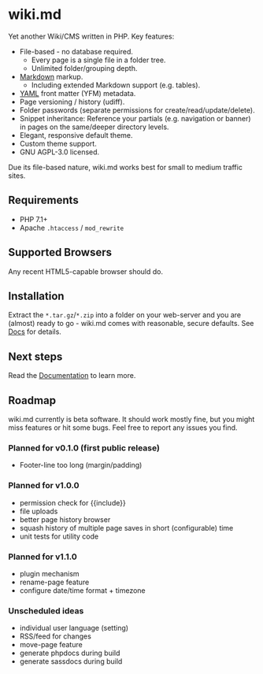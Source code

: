 # wiki.md

Yet another Wiki/CMS written in PHP. Key features:

* File-based - no database required.
  * Every page is a single file in a folder tree.
  * Unlimited folder/grouping depth.
* [Markdown](https://en.wikipedia.org/wiki/Markdown) markup.
  * Including extended Markdown support (e.g. tables).
* [YAML](https://en.wikipedia.org/wiki/YAML) front matter (YFM) metadata.
* Page versioning / history (udiff).
* Folder passwords (separate permissions for create/read/update/delete).
* Snippet inheritance: Reference your partials (e.g. navigation or banner) in pages on the same/deeper directory levels.
* Elegant, responsive default theme.
* Custom theme support.
* GNU AGPL-3.0 licensed.

Due its file-based nature, wiki.md works best for small to medium traffic sites.

## Requirements

* PHP 7.1+
* Apache `.htaccess` / `mod_rewrite`

## Supported Browsers

Any recent HTML5-capable browser should do.

## Installation

Extract the `*.tar.gz`/`*.zip` into a folder on your web-server and you are (almost) ready to go - wiki.md comes with reasonable, secure defaults. See [Docs](docs/README.md) for details.

## Next steps

Read the [Documentation](docs/) to learn more.

## Roadmap

wiki.md currently is beta software. It should work mostly fine, but you might miss features or hit some bugs. Feel free to report any issues you find.

### Planned for v0.1.0 (first public release)

* Footer-line too long (margin/padding)

### Planned for v1.0.0

* permission check for {{include}}
* file uploads
* better page history browser
* squash history of multiple page saves in short (configurable) time
* unit tests for utility code

### Planned for v1.1.0

* plugin mechanism
* rename-page feature
* configure date/time format + timezone

### Unscheduled ideas

* individual user language (setting)
* RSS/feed for changes
* move-page feature
* generate phpdocs during build
* generate sassdocs during build
